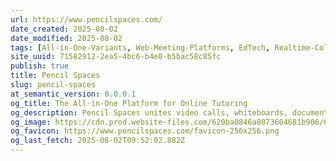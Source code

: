 ```yaml
---
url: https://www.pencilspaces.com/
date_created: 2025-08-02
date_modified: 2025-08-02
tags: [All-in-One-Variants, Web-Meeting-Platforms, EdTech, Realtime-Collaboration]
site_uuid: 71582912-2ea5-4bc6-b4e0-b5bac58c85fc
publish: true
title: Pencil Spaces
slug: pencil-spaces
at_semantic_version: 0.0.0.1
og_title: The All-in-One Platform for Online Tutoring
og_description: Pencil Spaces unites video calls, whiteboards, documents, experiments, interactive quizzes, calculators and more in a single tab.
og_image: https://cdn.prod.website-files.com/620ba0846a8073604681b906/66310cde26f9e7af2d8ee4b9_default-og-pencil-spaces.png
og_favicon: https://www.pencilspaces.com/favicon-256x256.png
og_last_fetch: 2025-08-02T09:52:02.882Z
---
```

